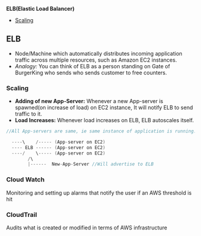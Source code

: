 **ELB(Elastic Load Balancer)**
- [Scaling](#s)

## ELB
- Node/Machine which automatically distributes incoming application traffic across multiple resources, such as Amazon EC2 instances.
- _Analogy:_ You can think of ELB as a person standing on Gate of BurgerKing who sends who sends customer to free counters.
<a name=s></a>
### Scaling
- **Adding of new App-Server:** Whenever a new App-server is spawned(on increase of load) on EC2 instance, It will notify ELB to send traffic to it.
- **Load Increases:** Whenever load increases on ELB, ELB autoscales itself.
```c
//All App-servers are same, ie same instance of application is running.

  ----\    /----- (App-server on EC2)
  ---- ELB ------ (App-server on EC2)
  ----/    \----- (App-server on EC2)
        /\
        |------  New-App-Server //Will advertise to ELB
```

### Cloud Watch
Monitoring and setting up alarms that notify the user if an AWS threshold is hit

### CloudTrail
Audits what is created or modified in terms of AWS infrastructure    
